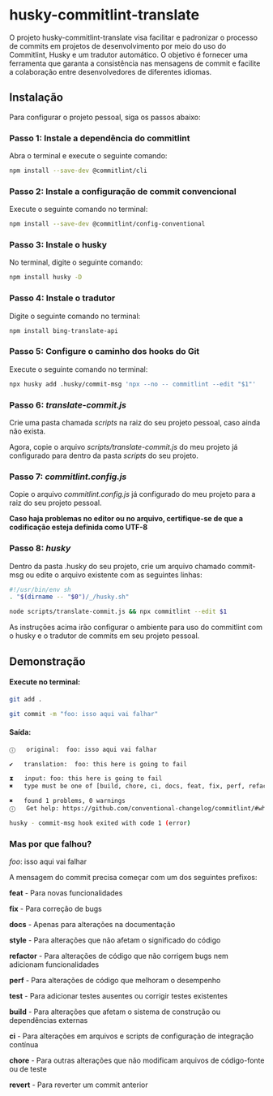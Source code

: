 # husky-commitlint-translate

O projeto husky-commitlint-translate visa facilitar e padronizar o processo de commits em projetos de desenvolvimento por meio do uso do Commitlint, Husky e um tradutor automático. O objetivo é fornecer uma ferramenta que garanta a consistência nas mensagens de commit e facilite a colaboração entre desenvolvedores de diferentes idiomas.

## Instalação

Para configurar o projeto pessoal, siga os passos abaixo:

### Passo 1: Instale a dependência do commitlint

Abra o terminal e execute o seguinte comando:

```bash
npm install --save-dev @commitlint/cli
```

### Passo 2: Instale a configuração de commit convencional

Execute o seguinte comando no terminal:

```bash
npm install --save-dev @commitlint/config-conventional
```

### Passo 3: Instale o husky

No terminal, digite o seguinte comando:

```bash
npm install husky -D
```

### Passo 4: Instale o tradutor

Digite o seguinte comando no terminal:

```bash
npm install bing-translate-api
```

### Passo 5: Configure o caminho dos hooks do Git

Execute o seguinte comando no terminal:

```bash
npx husky add .husky/commit-msg 'npx --no -- commitlint --edit "$1"'
```

### Passo 6: _translate-commit.js_

Crie uma pasta chamada _scripts_ na raiz do seu projeto pessoal, caso ainda não exista.

Agora, copie o arquivo _scripts/translate-commit.js_ do meu projeto já configurado para dentro da pasta _scripts_ do seu projeto.

### Passo 7: _commitlint.config.js_

Copie o arquivo _commitlint.config.js_ já configurado do meu projeto para a raiz do seu projeto pessoal.

**Caso haja problemas no editor ou no arquivo, certifique-se de que a codificação esteja definida como UTF-8**

### Passo 8: _husky_

Dentro da pasta .husky do seu projeto, crie um arquivo chamado commit-msg ou edite o arquivo existente com as seguintes linhas:

```bash
#!/usr/bin/env sh
. "$(dirname -- "$0")/_/husky.sh"

node scripts/translate-commit.js && npx commitlint --edit $1
```

As instruções acima irão configurar o ambiente para uso do commitlint com o husky e o tradutor de commits em seu projeto pessoal.

## Demonstração

#### Execute no terminal:

```bash
git add .
```

```bash
git commit -m "foo: isso aqui vai falhar"
```

#### Saída:

```bash
ⓘ   original:  foo: isso aqui vai falhar

✔   translation:  foo: this here is going to fail

⧗   input: foo: this here is going to fail
✖   type must be one of [build, chore, ci, docs, feat, fix, perf, refactor, revert, style, test] [type-enum]

✖   found 1 problems, 0 warnings
ⓘ   Get help: https://github.com/conventional-changelog/commitlint/#what-is-commitlint

husky - commit-msg hook exited with code 1 (error)
```

### Mas por que falhou?

_foo_: isso aqui vai falhar

A mensagem do commit precisa começar com um dos seguintes prefixos:

**feat** - Para novas funcionalidades

**fix** - Para correção de bugs

**docs** - Apenas para alterações na documentação

**style** - Para alterações que não afetam o significado do código

**refactor** - Para alterações de código que não corrigem bugs nem adicionam funcionalidades

**perf** - Para alterações de código que melhoram o desempenho

**test** - Para adicionar testes ausentes ou corrigir testes existentes

**build** - Para alterações que afetam o sistema de construção ou dependências externas

**ci** - Para alterações em arquivos e scripts de configuração de integração contínua

**chore** - Para outras alterações que não modificam arquivos de código-fonte ou de teste

**revert** - Para reverter um commit anterior
